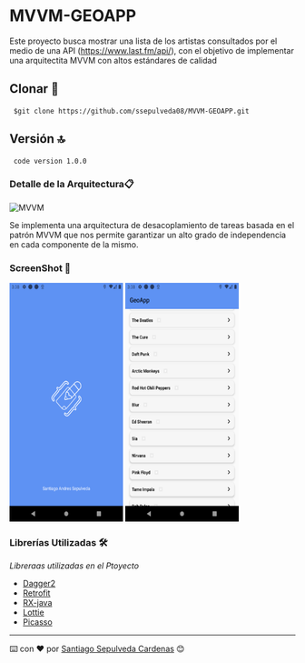 # MVVM-GEOAPP

Este proyecto busca mostrar una lista de los artistas consultados por el medio de una API (https://www.last.fm/api/), con el objetivo de implementar una arquitectita MVVM con altos estándares de calidad 

## Clonar 🚀

 ```
  $git clone https://github.com/ssepulveda08/MVVM-GEOAPP.git
```

## Versión	🔝

 ```
  code version 1.0.0
```

### Detalle de la Arquitectura📋

![MVVM](https://res.cloudinary.com/software-crafters/image/upload/v1544533331/posts/xamarin-forms-app-nativas-introduccion/mvvm-1-1500x482_1.png)

Se implementa una arquitectura de desacoplamiento de tareas basada en el patrón MVVM que nos permite garantizar un alto grado de independencia en cada componente de la mismo.

### ScreenShot 🌅

<img src="https://github.com/ssepulveda08/MVVM-GEOAPP/blob/master/ScreenShot/Screenshot_1583030150.png"  width="200" height="420" />

<img src="https://github.com/ssepulveda08/MVVM-GEOAPP/blob/master/ScreenShot/Screenshot_1583030132.png"  width="200" height="420" />

### Librerías Utilizadas 🛠️

_Libreraas utilizadas en el Ptoyecto_

* [Dagger2](https://dagger.dev) 
* [Retrofit](https://square.github.io/retrofit/) 
* [RX-java](https://github.com/ReactiveX/RxJava) 
* [Lottie](https://github.com/airbnb/lottie-android) 
* [Picasso](https://square.github.io/picasso/) 


---
⌨️ con ❤️ por [Santiago Sepulveda Cardenas](https://github.com/ssepulveda08) 😊


